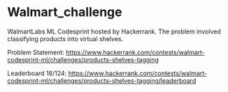 # Walmart_challenge
WalmartLabs ML Codesprint hosted by Hackerrank.
The problem involved classifying products into virtual shelves.

Problem Statement: https://www.hackerrank.com/contests/walmart-codesprint-ml/challenges/products-shelves-tagging

Leaderboard 18/124: https://www.hackerrank.com/contests/walmart-codesprint-ml/challenges/products-shelves-tagging/leaderboard
